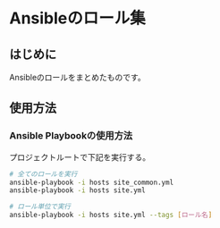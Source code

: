 # Ansibleのロール集

## はじめに

Ansibleのロールをまとめたものです。

## 使用方法

### Ansible Playbookの使用方法

プロジェクトルートで下記を実行する。

```bash
# 全てのロールを実行
ansible-playbook -i hosts site_common.yml
ansible-playbook -i hosts site.yml

# ロール単位で実行
ansible-playbook -i hosts site.yml --tags [ロール名]
```
